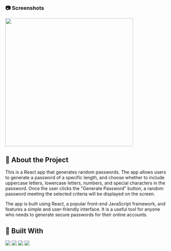 <!DOCTYPE html>
<html lang="en">
<link rel="stylesheet" href="./src/index.css">

### :camera: Screenshots

<img src="https://user-images.githubusercontent.com/99056343/217697265-78373f15-afa1-44b7-9aa5-d7162797bda3.gif" align='center' width='400px' height='400px' class='img-border'>

## :star2: About the Project

This is a React app that generates random passwords. The app allows users to generate a password of a specific length, and choose whether to include uppercase letters, lowercase letters, numbers, and special characters in the password. Once the user clicks the "Generate Password" button, a random password meeting the selected criteria will be displayed on the screen.

The app is built using React, a popular front-end JavaScript framework, and features a simple and user-friendly interface. It is a useful tool for anyone who needs to generate secure passwords for their online accounts.

## 🔨 Built With

<p align="left"> 
  <img src="https://img.shields.io/badge/React-20232A?style=for-the-badge&logo=react&logoColor=61DAFB">
  <img src="https://img.shields.io/badge/JavaScript-323330?style=for-the-badge&logo=javascript&logoColor=F7DF1E"> 
  <img src="https://img.shields.io/badge/styled--components-DB7093?style=for-the-badge&logo=styled-components&logoColor=white"> 
  <img src="https://img.shields.io/badge/Vercel-000000?style=for-the-badge&logo=vercel&logoColor=white"> 
</p>
